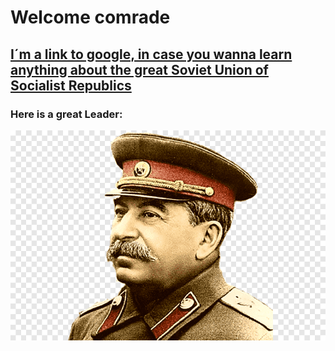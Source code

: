 # Welcome comrade
## [I´m a link to google, in case you wanna learn anything about the great Soviet Union of Socialist Republics](https://www.google.com)

### Here is a great Leader:
![alt text](https://github.com/STSimon02/Test/blob/main/Stalin.png "Stalin")

 
